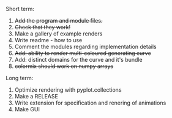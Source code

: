 Short term:

1. ~~Add the program and module files.~~
2. ~~Check that they work!~~
3. Make a gallery of example renders
4. Write readme - how to use 
5. Comment the modules regarding implementation details
6. ~~Add: ability to render multi-coloured generating curve~~
7. Add: distinct domains for the curve and it's bundle
8. ~~colormix should work on numpy arrays~~


Long term:

1. Optimize rendering with pyplot.collections
2. Make a RELEASE
3. Write extension for specification and renering of animations
4. Make GUI
